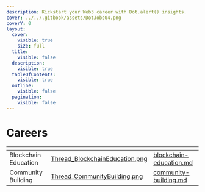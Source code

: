 ```yaml
---
description: Kickstart your Web3 career with Dot.alert() insights.
cover: ../../.gitbook/assets/DotJobs04.png
coverY: 0
layout:
  cover:
    visible: true
    size: full
  title:
    visible: false
  description:
    visible: true
  tableOfContents:
    visible: true
  outline:
    visible: false
  pagination:
    visible: false
---
```


# Careers

<table data-card-size="large" data-view="cards"><thead><tr><th></th><th data-hidden data-card-cover data-type="files"></th><th data-hidden data-card-target data-type="content-ref"></th></tr></thead><tbody><tr><td>                       Blockchain Education</td><td><a href="../../.gitbook/assets/Thread_BlockchainEducation.png">Thread_BlockchainEducation.png</a></td><td><a href="blockchain-education.md">blockchain-education.md</a></td></tr><tr><td>                        Community Building</td><td><a href="../../.gitbook/assets/Thread_CommunityBuilding.png">Thread_CommunityBuilding.png</a></td><td><a href="community-building.md">community-building.md</a></td></tr></tbody></table>

